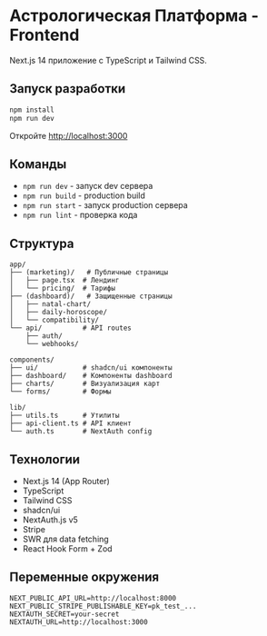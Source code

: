 # Астрологическая Платформа - Frontend

Next.js 14 приложение с TypeScript и Tailwind CSS.

## Запуск разработки

```bash
npm install
npm run dev
```

Откройте [http://localhost:3000](http://localhost:3000)

## Команды

- `npm run dev` - запуск dev сервера
- `npm run build` - production build
- `npm run start` - запуск production сервера
- `npm run lint` - проверка кода

## Структура

```
app/
├── (marketing)/   # Публичные страницы
│   ├── page.tsx  # Лендинг
│   └── pricing/  # Тарифы
├── (dashboard)/   # Защищенные страницы
│   ├── natal-chart/
│   ├── daily-horoscope/
│   └── compatibility/
└── api/          # API routes
    ├── auth/
    └── webhooks/

components/
├── ui/           # shadcn/ui компоненты
├── dashboard/    # Компоненты dashboard
├── charts/       # Визуализация карт
└── forms/        # Формы

lib/
├── utils.ts      # Утилиты
├── api-client.ts # API клиент
└── auth.ts       # NextAuth config
```

## Технологии

- Next.js 14 (App Router)
- TypeScript
- Tailwind CSS
- shadcn/ui
- NextAuth.js v5
- Stripe
- SWR для data fetching
- React Hook Form + Zod

## Переменные окружения

```env
NEXT_PUBLIC_API_URL=http://localhost:8000
NEXT_PUBLIC_STRIPE_PUBLISHABLE_KEY=pk_test_...
NEXTAUTH_SECRET=your-secret
NEXTAUTH_URL=http://localhost:3000
```
